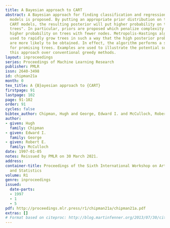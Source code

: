 ```yaml
---
title: A Bayesian approach to CART
abstract: A Bayesian approach for finding classification and regression tree (CART)
  models is proposed. By putting an appropriate prior distribution on the space of
  CART models, the resulting posterior will put higher probability on the more "promising
  trees". In particular, priors are proposed which penalize complexity by putting
  higher probability on trees with fewer nodes. Metropolis-Hastings algorithms are
  used to rapidly grow trees in such a way that the high posterior probability trees
  are more likely to be obtained. In effect, the algorithm performs a stochastic search
  for promising trees. Examples are used to illustrate the potential superiority of
  this approach over conventional greedy methods.
layout: inproceedings
series: Proceedings of Machine Learning Research
publisher: PMLR
issn: 2640-3498
id: chipman21a
month: 0
tex_title: A {B}ayesian approach to {CART}
firstpage: 91
lastpage: 102
page: 91-102
order: 91
cycles: false
bibtex_author: Chipman, Hugh and George, Edward I. and McCulloch, Robert E.
author:
- given: Hugh
  family: Chipman
- given: Edward I.
  family: George
- given: Robert E.
  family: McCulloch
date: 1997-01-05
notes: Reissued by PMLR on 30 March 2021.
address:
container-title: Proceedings of the Sixth International Workshop on Artificial Intelligence
  and Statistics
volume: R1
genre: inproceedings
issued:
  date-parts:
  - 1997
  - 1
  - 5
pdf: http://proceedings.mlr.press/r1/chipman21a/chipman21a.pdf
extras: []
# Format based on citeproc: http://blog.martinfenner.org/2013/07/30/citeproc-yaml-for-bibliographies/
---
```

